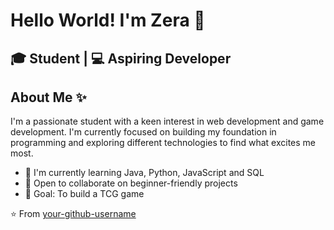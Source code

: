 # Hello World! I'm Zera 👋

## 🎓 Student | 💻 Aspiring Developer

## About Me ✨

I'm a passionate student with a keen interest in web development and game development. I'm currently focused on building my foundation in programming and exploring different technologies to find what excites me most.

- 🌱 I'm currently learning Java, Python, JavaScript and SQL
- 🤝 Open to collaborate on beginner-friendly projects
- 🎯 Goal: To build a TCG game 



⭐️ From [your-github-username](https://github.com/your-github-username)

